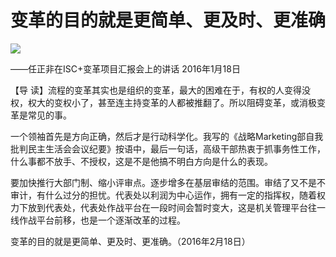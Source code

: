 # 变革的目的就是更简单、更及时、更准确
<img class="pv" src="https://api.visitor.plantree.me/visitor-badge/pv?namespace=plantree.me&key=renzhengfei-speeches/变革的目的就是更简单更及时更准确.md">


——任正非在ISC+变革项目汇报会上的讲话
2016年1月18日



【导  读】流程的变革其实也是组织的变革，最大的困难在于，有权的人变得没权，权大的变权小了，甚至连主持变革的人都被推翻了。所以阻碍变革，或消极变革是常见的事。



一个领袖首先是方向正确，然后才是行动科学化。我写的《战略Marketing部自我批判民主生活会会议纪要》按语中，最后一句话，高级干部热衷于抓事务性工作，什么事都不放手、不授权，这是不是他搞不明白方向是什么的表现。

要加快推行大部门制、缩小评审点。逐步增多在基层审结的范围。审结了又不是不审计，有什么过分的担忧。代表处以利润为中心运作，拥有一定的指挥权，随着权力下放到代表处，代表处作战平台在一段时间会暂时变大，这是机关管理平台往一线作战平台前移，也是一个逐渐改革的过程。

变革的目的就是更简单、更及时、更准确。（2016年2月18日）

